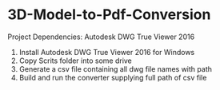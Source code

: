 # 3D-Model-to-Pdf-Conversion

Project Dependencies:
Autodesk DWG True Viewer 2016

1) Install Autodesk DWG True Viewer 2016 for Windows
2) Copy Scrits folder into some drive
3) Generate a csv file containing all dwg file names with path
4) Build and run the converter supplying full path of csv file
